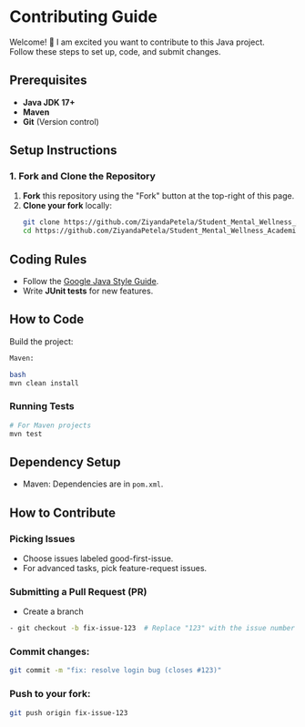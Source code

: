 # Contributing Guide
Welcome! 👋 I am excited you want to contribute to this Java project.  
Follow these steps to set up, code, and submit changes.

## Prerequisites

- **Java JDK 17+** 
- **Maven** 
- **Git** (Version control)

## Setup Instructions

### 1. Fork and Clone the Repository
1. **Fork** this repository using the "Fork" button at the top-right of this page.
2. **Clone your fork** locally:
   ```bash
   git clone https://github.com/ZiyandaPetela/Student_Mental_Wellness_Academic_Support_System/tree/main
   cd https://github.com/ZiyandaPetela/Student_Mental_Wellness_Academic_Support_System/tree/main

## Coding Rules
- Follow the [Google Java Style Guide](https://google.github.io/styleguide/javaguide.html).
- Write **JUnit tests** for new features.
  
## How to Code
Build the project:
```bash
Maven:

bash
mvn clean install
```
### Running Tests
```bash
# For Maven projects
mvn test

```
## Dependency Setup  
- Maven: Dependencies are in `pom.xml`.  
  
## How to Contribute
### Picking Issues
- Choose issues labeled good-first-issue.
- For advanced tasks, pick feature-request issues.

### Submitting a Pull Request (PR)
- Create a branch
```bash
- git checkout -b fix-issue-123  # Replace "123" with the issue number
```
### Commit changes:

```bash
git commit -m "fix: resolve login bug (closes #123)"
```
### Push to your fork:
```bash
git push origin fix-issue-123
```
